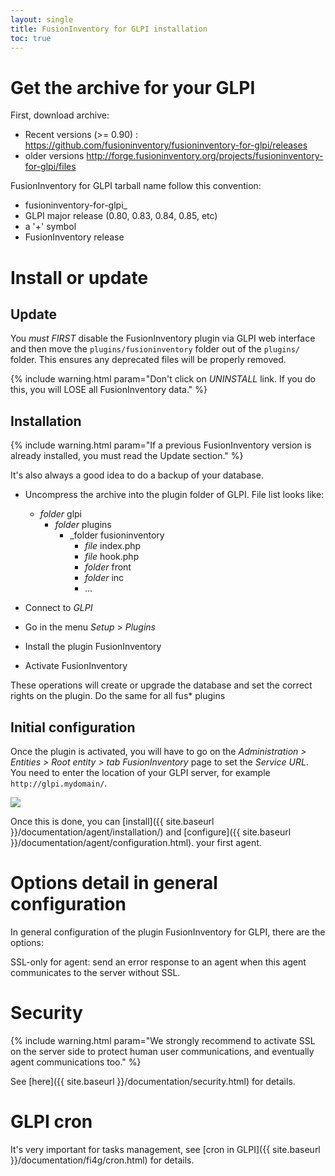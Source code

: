 ```yaml
---
layout: single
title: FusionInventory for GLPI installation
toc: true
---
```


# Get the archive for your GLPI

First, download archive: 

* Recent versions (>= 0.90) : <https://github.com/fusioninventory/fusioninventory-for-glpi/releases>
* older versions <http://forge.fusioninventory.org/projects/fusioninventory-for-glpi/files>

FusionInventory for GLPI tarball name follow this convention:

* fusioninventory-for-glpi_
* GLPI major release (0.80, 0.83, 0.84, 0.85, etc)
* a '+' symbol
* FusionInventory release

# Install or update

## Update

You *must* *FIRST* disable the FusionInventory plugin via GLPI web interface and then move the `plugins/fusioninventory` folder out of the `plugins/` folder. This ensures any deprecated files will be properly removed.

{% include warning.html param="Don't click on <em>UNINSTALL</em> link. If you do this, you will LOSE all FusionInventory data." %}

## Installation

{% include warning.html param="If a previous FusionInventory version is already installed, you must read the Update section." %}

It's also always a good idea to do a backup of your database.

* Uncompress the archive into the plugin folder of GLPI. File list looks like:

    - _folder_ glpi
      - _folder_ plugins
         - _folder fusioninventory
            - _file_ index.php
            - _file_ hook.php
            - _folder_ front
            - _folder_ inc
            - …

* Connect to _GLPI_
* Go in the menu _Setup_ > _Plugins_
* Install the plugin FusionInventory
* Activate FusionInventory 

These operations will create or upgrade the database and set the correct rights on the plugin.
Do the same for all fus* plugins

## Initial configuration

Once the plugin is activated, you will have to go on the _Administration > Entities > Root entity > tab FusionInventory_
page to set the *Service URL*. You need to enter the location of your GLPI server, for example `http://glpi.mydomain/`.

![](../../assets/fi4g/service_url.png)

Once this is done, you can [install]({{ site.baseurl }}/documentation/agent/installation/) and [configure]({{ site.baseurl }}/documentation/agent/configuration.html).  your first agent.

# Options detail in general configuration

In general configuration of the plugin FusionInventory for GLPI, there are the options:

SSL-only for agent: send an error response to an agent when this agent communicates to the server without SSL.

# Security

{% include warning.html param="We strongly recommend to activate SSL on the server side to protect human user communications, and eventually agent communications too." %}

See [here]({{ site.baseurl }}/documentation/security.html) for details.

# GLPI cron

It's very important for tasks management, see [cron in GLPI]({{ site.baseurl }}/documentation/fi4g/cron.html) for details.
